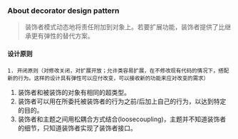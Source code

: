 

### About decorator design pattern

> 装饰者模式动态地将责任附加到对象上。若要扩展功能，装饰者提供了比继承更有弹性的替代方案。

#### 设计原则

```
1. 开闭原则（对修改关闭，对扩展开放；允许类容易扩展，在不修改现有代码的情况下，搭配新的行为。这样的设计具有弹性可以应付改变，可以接收新的功能来应对改变的需求）
```

1. 装饰者和被装饰的对象有相同的超类型。
2. 装饰者可以用在所委托被装饰者的行为之前/后加上自己的行为，以达到特定的目的。
3. 装饰者和主题之间用松耦合方式结合(loosecoupling)，主题并不知道装饰者的细节，只知道装饰者实现了装饰者接口。